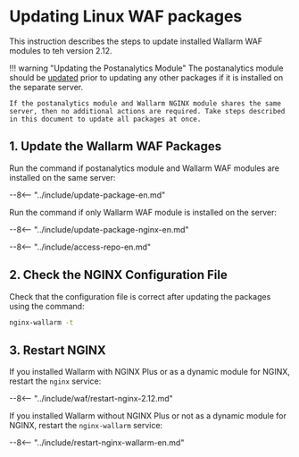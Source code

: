 [docs-postanalytics-update]:   separate-postanalytics.md

# Updating Linux WAF packages

This instruction describes the steps to update installed Wallarm WAF modules to teh version 2.12.

!!! warning "Updating the Postanalytics Module"
    The postanalytics module should be [updated][docs-postanalytics-update] prior to updating any other packages if it is installed on the separate server.
    
    If the postanalytics module and Wallarm NGINX module shares the same server, then no additional actions are required. Take steps described in this document to update all packages at once. 

## 1. Update the Wallarm WAF Packages

Run the command if postanalytics module and Wallarm WAF modules are installed on the same server:

--8<-- "../include/update-package-en.md"

Run the command if only Wallarm WAF module is installed on the server:

--8<-- "../include/update-package-nginx-en.md"

--8<-- "../include/access-repo-en.md"

## 2. Check the NGINX Configuration File

Check that the configuration file is correct after updating the packages using the command:

```bash
nginx-wallarm -t
```

## 3. Restart NGINX

If you installed Wallarm with NGINX Plus or as a dynamic module for NGINX, restart the `nginx` service:

--8<-- "../include/waf/restart-nginx-2.12.md"

If you installed Wallarm without NGINX Plus or not as a dynamic module for NGINX, restart the `nginx-wallarm` service:

--8<-- "../include/restart-nginx-wallarm-en.md"
